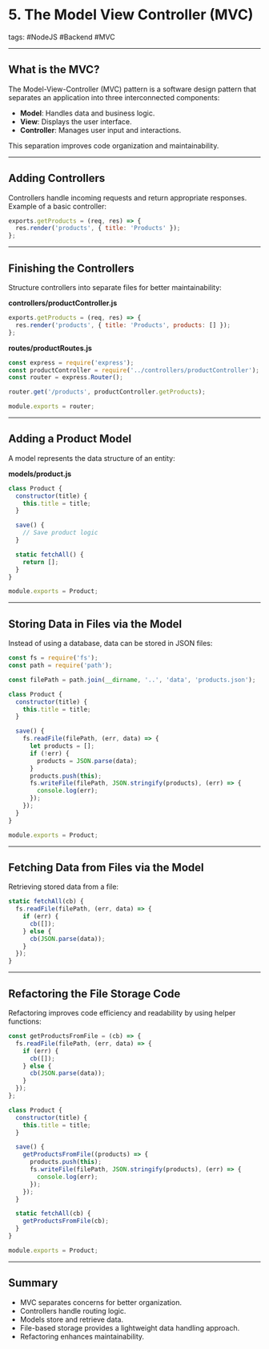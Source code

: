 # 5. The Model View Controller (MVC)

tags: #NodeJS #Backend #MVC

---

## **What is the MVC?**
The Model-View-Controller (MVC) pattern is a software design pattern that separates an application into three interconnected components:
- **Model**: Handles data and business logic.
- **View**: Displays the user interface.
- **Controller**: Manages user input and interactions.

This separation improves code organization and maintainability.

---

## **Adding Controllers**
Controllers handle incoming requests and return appropriate responses. Example of a basic controller:
```js
exports.getProducts = (req, res) => {
  res.render('products', { title: 'Products' });
};
```

---

## **Finishing the Controllers**
Structure controllers into separate files for better maintainability:

**controllers/productController.js**
```js
exports.getProducts = (req, res) => {
  res.render('products', { title: 'Products', products: [] });
};
```

**routes/productRoutes.js**
```js
const express = require('express');
const productController = require('../controllers/productController');
const router = express.Router();

router.get('/products', productController.getProducts);

module.exports = router;
```

---

## **Adding a Product Model**
A model represents the data structure of an entity:

**models/product.js**
```js
class Product {
  constructor(title) {
    this.title = title;
  }

  save() {
    // Save product logic
  }

  static fetchAll() {
    return [];
  }
}

module.exports = Product;
```

---

## **Storing Data in Files via the Model**
Instead of using a database, data can be stored in JSON files:
```js
const fs = require('fs');
const path = require('path');

const filePath = path.join(__dirname, '..', 'data', 'products.json');

class Product {
  constructor(title) {
    this.title = title;
  }

  save() {
    fs.readFile(filePath, (err, data) => {
      let products = [];
      if (!err) {
        products = JSON.parse(data);
      }
      products.push(this);
      fs.writeFile(filePath, JSON.stringify(products), (err) => {
        console.log(err);
      });
    });
  }
}

module.exports = Product;
```

---

## **Fetching Data from Files via the Model**
Retrieving stored data from a file:
```js
static fetchAll(cb) {
  fs.readFile(filePath, (err, data) => {
    if (err) {
      cb([]);
    } else {
      cb(JSON.parse(data));
    }
  });
}
```

---

## **Refactoring the File Storage Code**
Refactoring improves code efficiency and readability by using helper functions:
```js
const getProductsFromFile = (cb) => {
  fs.readFile(filePath, (err, data) => {
    if (err) {
      cb([]);
    } else {
      cb(JSON.parse(data));
    }
  });
};

class Product {
  constructor(title) {
    this.title = title;
  }

  save() {
    getProductsFromFile((products) => {
      products.push(this);
      fs.writeFile(filePath, JSON.stringify(products), (err) => {
        console.log(err);
      });
    });
  }

  static fetchAll(cb) {
    getProductsFromFile(cb);
  }
}

module.exports = Product;
```

---

## **Summary**
- MVC separates concerns for better organization.
- Controllers handle routing logic.
- Models store and retrieve data.
- File-based storage provides a lightweight data handling approach.
- Refactoring enhances maintainability.
